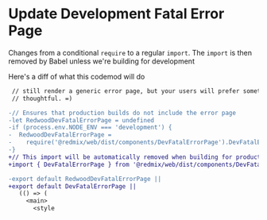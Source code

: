 # Update Development Fatal Error Page

Changes from a conditional `require` to a regular `import`. The `import` is
then removed by Babel unless we're building for development

Here's a diff of what this codemod will do

```diff
 // still render a generic error page, but your users will prefer something a bit more
 // thoughtful. =)

-// Ensures that production builds do not include the error page
-let RedwoodDevFatalErrorPage = undefined
-if (process.env.NODE_ENV === 'development') {
-  RedwoodDevFatalErrorPage =
-    require('@redmix/web/dist/components/DevFatalErrorPage').DevFatalErrorPage
-}
+// This import will be automatically removed when building for production
+import { DevFatalErrorPage } from '@redmix/web/dist/components/DevFatalErrorPage'

-export default RedwoodDevFatalErrorPage ||
+export default DevFatalErrorPage ||
   (() => (
     <main>
       <style
```
